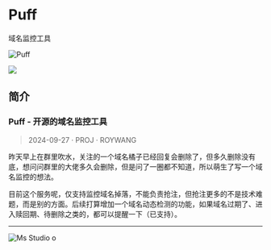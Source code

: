 # Puff

域名监控工具

![Puff](https://file.lifebus.top/imgs/puff_logo.png)

![](https://img.shields.io/badge/%E6%96%B0%E7%96%86%E8%90%8C%E6%A3%AE%E8%BD%AF%E4%BB%B6%E5%BC%80%E5%8F%91%E5%B7%A5%E4%BD%9C%E5%AE%A4-%E6%8F%90%E4%BE%9B%E6%8A%80%E6%9C%AF%E6%94%AF%E6%8C%81-blue)

## 简介

### Puff - 开源的域名监控工具

> 2024-09-27 · PROJ · ROYWANG

昨天早上在群里吹水，关注的一个域名橘子已经回复会删除了，但多久删除没有底，想问问群里的大佬多久会删除，但是问了一圈都不知道，所以萌生了写一个域名监控的想法。

目前这个服务呢，仅支持监控域名掉落，不能负责抢注，但抢注更多的不是技术难题，而是别的方面。后续打算增加一个域名动态检测的功能，如果域名过期了、进入赎回期、待删除之类的，都可以提醒一下（已支持）。

---

![Ms Studio](https://file.lifebus.top/imgs/ms_blank_001.png)
o

